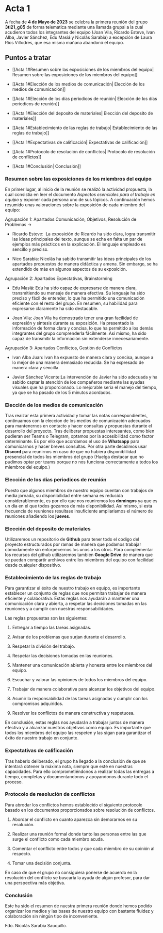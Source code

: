 # Acta 1

A fecha de **4 de Mayo de 2023** se celebra la primera reunión del grupo **3ti21_g05** de forma telematica mediante una llamada grupal a la cual acudieron todos los integrantes del equipo (Joan Vila, Ricardo Esteve, Ivan Alba, Javier Sánchez, Edu Masiá y Nicolás Sarabia) a excepción de Laura Rios Villodres, que esa misma mañana abandonó el equipo. 

## Puntos a tratar 

+  [[Acta 1#Resumen sobre las exposiciones de los miembros del equipo| Resumen sobre las exposiciones de los miembros del equipo]]
- [[Acta 1#Elección de los medios de comunicación| Elección de los medios de comunicación]]
+ [[Acta 1#Elección de los días periodicos de reunión| Elección de los días periodicos de reunión]]
- [[Acta 1#Elección del deposito de materiales| Elección del deposito de materiales]]
+ [[Acta 1#Establecimiento de las reglas de trabajo| Establecimiento de las reglas de trabajo]]
- [[Acta 1#Expectativas de calificación| Expectativas de calificación]]
+ [[Acta 1#Protocolo de resolución de conflictos| Protocolo de resolución de conflictos]]
- [[Acta 1#Conclusión| Conclusión]]

### Resumen sobre las exposiciones de los miembros del equipo



En primer lugar, al inicio de la reunión se realizó la actividad propuesta, la cual consistía en leer el documento *Aspectos esenciales para el trabajo en equipo* y exponer cada persona uno de sus tópicos. A continuación hemos resumido unas valoraciones sobre la exposición de cada miembro del equipo: 

Agrupación 1: Apartados Comunicación, Objetivos, Resolución de Problemas -> 

-   Ricardo Esteve:  La exposición de Ricardo ha sido clara, logra transmitir las ideas principales del texto, aunque se echa en falta un par de ejemplos más prácticos en la explicación. El lenguaje empleado es sencillo y preciso.
    

  

-   Nico Sarabia: Nicolás ha sabido transmitir las ideas principales de los apartados propuestos de manera didáctica y amena. Sin embargo, se ha extendido de más en algunos aspectos de su exposición.
    

  

Agrupación 2: Apartados Expectativas, Brainstorming 

-   Edu Masiá: Edu ha sido capaz de expresarse de manera clara, transmitiendo su mensaje de manera efectiva. Su lenguaje ha sido preciso y fácil de entender, lo que ha permitido una comunicación eficiente con el resto del grupo. En resumen, su habilidad para expresarse claramente ha sido destacable.
    

  

-   Joan Vila: Joan Vila ha demostrado tener una gran facilidad de expresión y síntesis durante su exposición. Ha presentado la información de forma clara y concisa, lo que ha permitido a los demás integrantes del grupo comprenderla fácilmente. Así mismo, ha sido capaz de transmitir la información sin extenderse innecesariamente.
    

  

Agrupación 3: Apartados Conflictos, Gestión de Conflictos

-   Ivan Alba Juan: Ivan ha expuesto de manera clara y concisa, aunque a lo mejor de una manera demasiado reducida. Se ha expresado de manera clara y sencilla.
    

  

-   Javier Sánchez Vicente:La intervención de Javier ha sido adecuada y ha sabido captar la atención de los compañeros mediante las ayudas visuales que ha proporcionado. Lo mejorable sería el manejo del tiempo, ya que se ha pasado de los 5 minutos acordados.



### Elección de los medios de comunicación 

Tras reaizar esta primera actividad y tomar las notas correspondientes, continuamos con la eleccion de los medios de comunicación adecuados para mantenernos en contacto y hacer consultas y propuestas durante el desarrollo del proyecto. Tras deliberar propuestas interesantes, como bien pudieran ser Teams o Telegram, optamos por la accesibilidad como factor determinante. Es por ello que acordamos el uso de **Whatsapp** para comunicarnos y hacer breves consultas. Por otra parte decidimos usar **Discord** para reunirnos en  caso de que no hubiera disponiblilidad presencial de todos los miembros del grupo (Huelga destacar que no pudimos optar por teams porque no nos funciona correctamente a todos los miembros del equipo.) 

 

### Elección de los días periodicos de reunión

Puesto que algunos miembros de nuestro equipo cuentan con trabajos de media jornada, su disponibilidad entre semana es reducida considerablemente, es por ello que nos reuniremos los **domingos** ya que es un día en el que todos gozamos de más disponibilidad. Así mismo, si esta frecuencia de reuniones resultase insuficiente ampliariamos el número de reuniones añadiendo los **jueves**.  

### Elección del deposito de materiales

Utilizaremos un repositorio de **Github** para tener todo el codigo del proyecto estructurados por ramas de manera que podamos trabajar cómodamente sin entorpecernos los unos a los otros. Para complementar los recursos del github utilizaremos también **Google Drive** de manera que se puedan compartir archivos entre los miembros del equipo con facilidad desde cualquier dispositivo. 

### Establecimiento de las reglas de trabajo 



Para garantizar el éxito de nuestro trabajo en equipo, es importante establecer un conjunto de reglas que nos permitan trabajar de manera eficiente y colaborativa. Estas reglas nos ayudarán a mantener una comunicación clara y abierta, a respetar las decisiones tomadas en las reuniones y a cumplir con nuestras responsabilidades.

Las reglas propuestas son las siguientes:

1.  Entregar a tiempo las tareas asignadas.
    
2.  Avisar de los problemas que surjan durante el desarrollo.
    
3.  Respetar la división del trabajo.
    
4.  Respetar las decisiones tomadas en las reuniones.
    
5.  Mantener una comunicación abierta y honesta entre los miembros del equipo.
    
6.  Escuchar y valorar las opiniones de todos los miembros del equipo.
    
7.  Trabajar de manera colaborativa para alcanzar los objetivos del equipo.
    
8.  Asumir la responsabilidad de las tareas asignadas y cumplir con los compromisos adquiridos.
    
9.  Resolver los conflictos de manera constructiva y respetuosa.
    

En conclusión, estas reglas nos ayudarán a trabajar juntos de manera efectiva y a alcanzar nuestros objetivos como equipo. Es importante que todos los miembros del equipo las respeten y las sigan para garantizar el éxito de nuestro trabajo en conjunto.



### Expectativas de calificación


Tras haberlo deliberado, el grupo ha llegado a la conclusión de que se intentará obtener la máxima nota, siempre que esté en nuestras capacidades. Para ello comprometiéndonos a realizar todas las entregas a tiempo, completas y documentandonos y apoyandonos durante todo el proceso. 


### Protocolo de resolución de conflictos

Para abrodar los conflictos hemos establecido el siguiente protocolo basado en los documentos proporcionados sobre resolución de conflictos.  

1. Abordar el conflicto en cuanto aparezca sin demorarnos en su resolución.

2. Realizar una reunión formal donde tanto las personas entre las que surge el conflicto como cada miembro acuda.
   
3. Comentar el conflicto entre todos y que cada miembro de su opinión al respecto.
   
4. Tomar una decisión conjunta.

En caso de que el grupo no consiguiera ponerse de acuerdo en la resolución del conflicto se buscaría la ayuda de algún profesor, para dar una perspectiva más objetiva.

### Conclusión

Este ha sido el resumen de nuestra primera reunión donde hemos podido organizar los medios y las bases de nuestro equipo con bastante fluidez y colaboración sin ningún tipo de inconveniente. 

Fdo. Nicolás Sarabia Sauquillo.